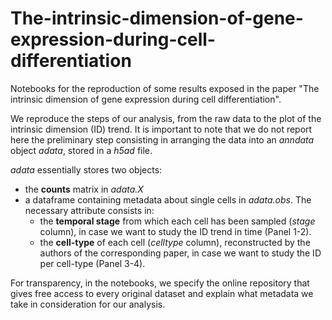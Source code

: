 # The-intrinsic-dimension-of-gene-expression-during-cell-differentiation
Notebooks for the reproduction of some results exposed in the paper "The intrinsic dimension of gene expression during cell differentiation".

We reproduce the steps of our analysis, from the raw data to the plot of the intrinsic dimension (ID) trend.
It is important to note that we do not report here the preliminary step consisting in arranging the data into an *anndata* object *adata*, stored in a *h5ad* file. 

*adata* essentially stores two objects:
- the **counts** matrix in *adata.X*
- a dataframe containing metadata about single cells in *adata.obs*. The necessary attribute consists in:
    - the **temporal stage** from which each cell has been sampled (*stage* column), in case we want to study the ID trend in time (Panel 1-2).
    - the **cell-type** of each cell (*celltype* column), reconstructed by the authors of the corresponding paper, in case we want to study the ID per cell-type (Panel 3-4).

For transparency, in the notebooks, we specify the online repository that gives free access to every original dataset and explain what metadata we take in consideration for our analysis.
